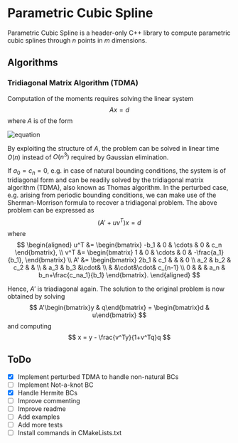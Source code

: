 # Parametric Cubic Spline #

Parametric Cubic Spline is a header-only C++ library to compute parametric cubic splines through $n$ points in $m$ 
dimensions.

## Algorithms ##

### Tridiagonal Matrix Algorithm (TDMA) ###
Computation of the moments requires solving the linear system
$$
Ax=d
$$
where $A$ is of the form
<!-- $$
A = 
\begin{bmatrix}
  b_1 & c_1 &     &     & a_0     \\ 
  a_2 & b_2 & c_2 &     &         \\
      & a_3 & b_3 &\cdot&         \\
      &     &\cdot&\cdot& c_{n-1} \\
  c_n &     &     & a_n & b_n
\end{bmatrix}.
$$ -->
![equation](https://bit.ly/3fd5jdc)

By exploiting the structure of $A$, the problem can be solved in linear time $O(n)$ instead of $O(n^3)$ required by Gaussian elimination. 

If $a_0=c_n=0$, e.g. in case of natural bounding conditions, the system is of tridiagonal form and can be readily solved by the tridiagonal matrix algorithm (TDMA), also known as Thomas algorithm. In the perturbed case, e.g. arising from periodic bounding conditions, we can make use of the Sherman-Morrison formula to recover a tridiagonal problem. The above problem can be expressed as
$$
(A'+uv^T)x=d
$$
where
$$
\begin{aligned}
u^T &= \begin{bmatrix} -b_1 & 0 & \cdots & 0 & c_n \end{bmatrix}, \\
v^T &= \begin{bmatrix} 1 & 0 & \cdots & 0 & -\frac{a_1}{b_1}, \end{bmatrix} \\
A'  &= \begin{bmatrix}
  2b_1 & c_1 &     &     & 0       \\ 
  a_2  & b_2 & c_2 &     &         \\
       & a_3 & b_3 &\cdot&         \\
       &     &\cdot&\cdot& c_{n-1} \\
  0    &     &     & a_n & b_n+\frac{c_na_1}{b_1}
\end{bmatrix}.
\end{aligned}
$$

Hence, $A'$ is triadiagonal again. The solution to the original problem is now obtained by solving 
$$
A'\begin{bmatrix}y & q\end{bmatrix} = \begin{bmatrix}d & u\end{bmatrix}
$$
and computing
$$
x = y - \frac{v^Ty}{1+v^Tq}q
$$

## ToDo ##
- [X] Implement perturbed TDMA to handle non-natural BCs
- [ ] Implement Not-a-knot BC
- [X] Handle Hermite BCs
- [ ] Improve commenting
- [ ] Improve readme
- [ ] Add examples
- [ ] Add more tests
- [ ] Install commands in CMakeLists.txt